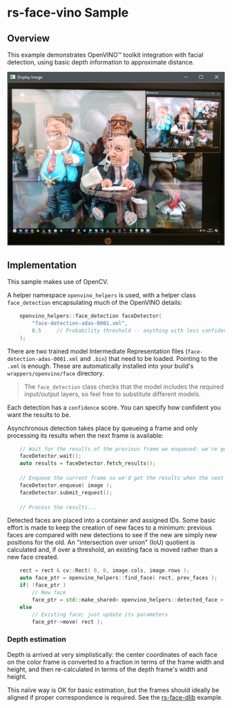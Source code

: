 # rs-face-vino Sample

## Overview
This example demonstrates OpenVINO™ toolkit integration with facial detection, using
basic depth information to approximate distance.

<p align="center"><img src="rs-face-vino.jpg" alt="screenshot"/></p>

## Implementation

This sample makes use of OpenCV.

A helper namespace `openvino_helpers` is used, with a helper class
`face_detection` encapsulating much of the OpenVINO details:

```cpp
    openvino_helpers::face_detection faceDetector(
        "face-detection-adas-0001.xml",
        0.5     // Probability threshold -- anything with less confidence will be thrown out
    );
```

There are two trained model Intermediate Representation files
(`face-detection-adas-0001.xml` and `.bin`) that need to be loaded. Pointing to
the `.xml` is enough. These are automatically installed into your build's
`wrappers/openvino/face` directory.

> The `face_detection` class checks that the model includes the required
> input/output layers, so feel free to substitute different models.

Each detection has a `confidence` score. You can specify how confident you
want the results to be.

Asynchronous detection takes place by queueing a frame and only processing its
results when the next frame is available:

```cpp
    // Wait for the results of the previous frame we enqueued: we're going to process these
    faceDetector.wait();
    auto results = faceDetector.fetch_results();

    // Enqueue the current frame so we'd get the results when the next frame comes along!
    faceDetector.enqueue( image );
    faceDetector.submit_request();

    // Process the results...
```

Detected faces are placed into a container and assigned IDs. Some basic effort
is made to keep the creation of new faces to a minimum: previous faces are
compared with new detections to see if the new are simply new positions for the
old. An "intersection over union" (IoU) quotient is calculated and, if over a
threshold, an existing face is moved rather than a new face created.

```cpp
    rect = rect & cv::Rect( 0, 0, image.cols, image.rows );
    auto face_ptr = openvino_helpers::find_face( rect, prev_faces );
    if( !face_ptr )
        // New face
        face_ptr = std::make_shared< openvino_helpers::detected_face >( id++, rect );
    else
        // Existing face; just update its parameters
        face_ptr->move( rect );
```

### Depth estimation

Depth is arrived at very simplistically: the center coordinates of each face on
the color frame is converted to a fraction in terms of the frame width and height,
and then re-calculated in terms of the depth frame's width and height.

This naïve way is OK for basic estimation, but the frames should ideally be
aligned if proper correspondence is required. See the [rs-face-dlib](../../dlib/face) example.
